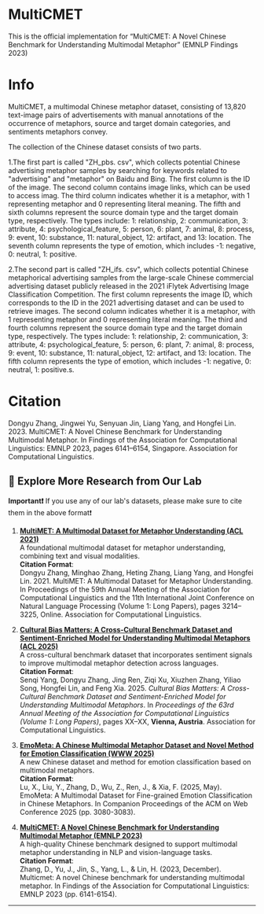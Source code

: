 # MultiCMET
This is the official implementation for “MultiCMET: A Novel Chinese Benchmark for Understanding Multimodal Metaphor” (EMNLP Findings 2023)

# Info

MultiCMET, a multimodal Chinese metaphor dataset, consisting of 13,820 text-image pairs of advertisements with manual annotations of the occurrence of metaphors, source and target domain categories, and sentiments metaphors convey. 

The collection of the Chinese dataset consists of two parts. 

1.The first part is called "ZH_pbs. csv", which collects potential Chinese advertising metaphor samples by searching for keywords related to "advertising" and "metaphor" on Baidu and Bing. The first column is the ID of the image. The second column contains image links, which can be used to access imag. The third column indicates whether it is a metaphor, with 1 representing metaphor and 0 representing literal meaning. The fifth and sixth columns represent the source domain type and the target domain type, respectively. The types include: 1: relationship, 2: communication, 3: attribute, 4: psychological_feature, 5: person, 6: plant, 7: animal, 8: process, 9: event, 10: substance, 11: natural_object, 12: artifact, and 13: location. The seventh column represents the type of emotion, which includes -1: negative, 0: neutral, 1: positive.

2.The second part is called "ZH_ifs. csv", which collects potential Chinese metaphorical advertising samples from the large-scale Chinese commercial advertising dataset publicly released in the 2021 iFlytek Advertising Image Classification Competition. The first column represents the image ID, which corresponds to the ID in the 2021 advertising dataset and can be used to retrieve images. The second column indicates whether it is a metaphor, with 1 representing metaphor and 0 representing literal meaning. The third and fourth columns represent the source domain type and the target domain type, respectively. The types include: 1: relationship, 2: communication, 3: attribute, 4: psychological_feature, 5: person, 6: plant, 7: animal, 8: process, 9: event, 10: substance, 11: natural_object, 12: artifact, and 13: location. The fifth column represents the type of emotion, which includes -1: negative, 0: neutral, 1: positive.s.

# Citation
Dongyu Zhang, Jingwei Yu, Senyuan Jin, Liang Yang, and Hongfei Lin. 2023. MultiCMET: A Novel Chinese Benchmark for Understanding Multimodal Metaphor. In Findings of the Association for Computational Linguistics: EMNLP 2023, pages 6141–6154, Singapore. Association for Computational Linguistics.
## 🔬 Explore More Research from Our Lab

**Important❗**  If you use any of our lab's datasets, please make sure to cite them in the above format❗

1. **[MultiMET: A Multimodal Dataset for Metaphor Understanding (ACL 2021)](https://github.com/DUTIR-YSQ/MultiMET)**  
   A foundational multimodal dataset for metaphor understanding, combining text and visual modalities.  
   **Citation Format**:  
   Dongyu Zhang, Minghao Zhang, Heting Zhang, Liang Yang, and Hongfei Lin. 2021. MultiMET: A Multimodal Dataset for Metaphor Understanding. In Proceedings of the 59th Annual Meeting of the Association for Computational Linguistics and the 11th International Joint Conference on Natural Language Processing (Volume 1: Long Papers), pages 3214–3225, Online. Association for Computational Linguistics.

2. **[Cultural Bias Matters: A Cross-Cultural Benchmark Dataset and Sentiment-Enriched Model for Understanding Multimodal Metaphors (ACL 2025)](https://github.com/DUTIR-YSQ/MultiMM)**  
   A cross-cultural benchmark dataset that incorporates sentiment signals to improve multimodal metaphor detection across languages.  
   **Citation Format**:  
   Senqi Yang, Dongyu Zhang, Jing Ren, Ziqi Xu, Xiuzhen Zhang, Yiliao Song, Hongfei Lin, and Feng Xia. 2025. *Cultural Bias Matters: A Cross-Cultural Benchmark Dataset and Sentiment-Enriched Model for Understanding Multimodal Metaphors*. In *Proceedings of the 63rd Annual Meeting of the Association for Computational Linguistics (Volume 1: Long Papers)*, pages XX–XX, **Vienna, Austria**. Association for Computational Linguistics.

3. **[EmoMeta: A Chinese Multimodal Metaphor Dataset and Novel Method for Emotion Classification (WWW 2025)](https://github.com/DUTIR-YSQ/EmoMeta)**  
   A new Chinese dataset and method for emotion classification based on multimodal metaphors.  
   **Citation Format**:  
   Lu, X., Liu, Y., Zhang, D., Wu, Z., Ren, J., & Xia, F. (2025, May). EmoMeta: A Multimodal Dataset for Fine-grained Emotion Classification in Chinese Metaphors. In Companion Proceedings of the ACM on Web Conference 2025 (pp. 3080-3083).

4. **[MultiCMET: A Novel Chinese Benchmark for Understanding Multimodal Metaphor (EMNLP 2023)](https://github.com/DUTIR-YSQ/MultiCMET)**  
   A high-quality Chinese benchmark designed to support multimodal metaphor understanding in NLP and vision-language tasks.  
   **Citation Format**:  
   Zhang, D., Yu, J., Jin, S., Yang, L., & Lin, H. (2023, December). Multicmet: A novel Chinese benchmark for understanding multimodal metaphor. In Findings of the Association for Computational Linguistics: EMNLP 2023 (pp. 6141-6154).

---
